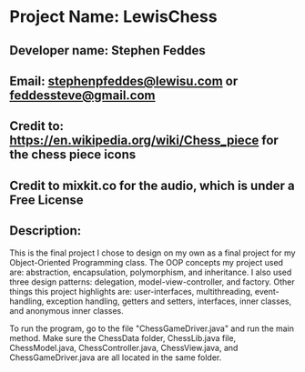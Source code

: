 # Project Name: LewisChess
## Developer name: Stephen Feddes
## Email: stephenpfeddes@lewisu.com or feddessteve@gmail.com
## Credit to: https://en.wikipedia.org/wiki/Chess_piece for the chess piece icons
## Credit to mixkit.co for the audio, which is under a Free License
## Description:
This is the final project I chose to design on my own as a final project for my Object-Oriented Programming class.
The OOP concepts my project used are: abstraction, encapsulation, polymorphism, and inheritance. I also used three design patterns: delegation, model-view-controller, and factory.
Other things this project highlights are: user-interfaces, multithreading, event-handling, exception handling, getters and setters, interfaces, inner classes, and anonymous inner classes.

To run the program, go to the file "ChessGameDriver.java" and run the main method. Make sure the ChessData folder, ChessLib.java file, ChessModel.java, ChessController.java, ChessView.java, and ChessGameDriver.java are all located in the same folder.